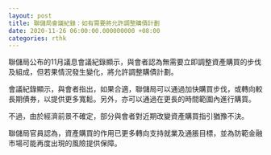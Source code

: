 ```yaml
---
layout: post
title: 聯儲局會議紀錄：如有需要將允許調整購債計劃
date: 2020-11-26 06:00:00.000000000 +08:00
categories: rthk
---
```


聯儲局公布的11月議息會議紀錄顯示，與會者認為無需要立即調整資產購買的步伐及組成，但若果情況發生變化，將允許調整購債計劃。

會議紀錄顯示，與會者指出，如果合適，聯儲局可以通過加快購買步伐，或轉向較長期債券，以提供更多寬鬆。另外，亦可以通過在更長的時間範圍內進行購買。

不過，由於經濟前景不確定，部分與會者對近期改變資產購買指引猶豫不決。

聯儲局官員認為，資產購買的作用已更多轉向支持就業及通脹目標，並為防範金融市場可能再度出現的風險提供保障。
